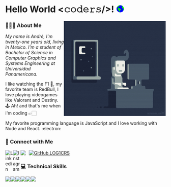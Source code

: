 <h1> Hello World <𝚌𝚘𝚍𝚎𝚛𝚜/>! <img src="https://github.com/LOG1CRS/LOG1CRS/blob/master/Earth.gif" width="24px"> </h1>

<img src="https://github.com/LOG1CRS/LOG1CRS/blob/master/me.gif" height="300" width="320" align="right"></img>

<h3> 👨🏻‍💻 About Me </h3>

<p>
  <em>
    My name is André,  I'm twenty-one years old, living in Mexico. I'm a student of Bachelor of Science in Computer Graphics and Systems Engineering at Universidad Panamericana. 
  </em>  
</p>

<p>I like watching the F1 🏁, my favorite team is RedBull, I love playing videogames like Valorant and Destiny. 🕹 Ah! and that's me when i'm coding 👉🏻</p>
<p> My favorite programming language is JavaScript and I love working with Node and React. :electron:</p>

<h3> 📱 Connect with Me </h3>

<a href="https://www.linkedin.com/in/andr%C3%A9-marco-ruiz-sandoval-285b691b7/">
  <img align="left" alt="Linkedin" width="24px" src="https://github.com/TheDudeThatCode/TheDudeThatCode/blob/master/Assets/Linkedin.svg" />
</a>
<a href="#">
  <img align="left" alt="Instagram"width="24px" src="https://github.com/TheDudeThatCode/TheDudeThatCode/blob/master/Assets/Instagram.svg" />
</a>
<a href="mailto:log1c.rs.psc@gmail.com">
    <img align="left" width="26px" src="https://github.com/TheDudeThatCode/TheDudeThatCode/blob/master/Assets/Gmail.svg" />
</a>

[![GitHub LOG1CRS](https://img.shields.io/github/followers/LOG1CRS?label=follow&style=social)](https://github.com/LOG1CRS)

<h3> 💻 Technical Skills </h3>
<div style="display: flex">
  <img src="https://img.shields.io/badge/-JavaScript-black?style=flat&logo=javascript&logoColor=eed718"> <img src="https://img.shields.io/badge/-React-161616?style=flat&logo=react&logoColor=00d9ff"> <img src = "https://img.shields.io/badge/-HTML5-E34F26?style=flat&logo=html5&logoColor=white"> <img src = "https://img.shields.io/badge/-CSS3-1572B6?style=flat&logo=css3&logoColor=white"> <img src="https://img.shields.io/badge/-Java 8-06305b?style=flat&logo=java&logoColor=white" <img src="https://img.shields.io/badge/-Python%203-black?style=flat&logo=python&logoColor=white"> <img src="https://img.shields.io/badge/-C%20&%20C++-659ad2?style=flat&logo=c%2B%2B&logoColor=ffffff">
</div>
